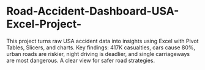 # Road-Accident-Dashboard-USA-Excel-Project-
This project turns raw USA accident data into insights using Excel with Pivot Tables, Slicers, and charts. Key findings: 417K casualties, cars cause 80%, urban roads are riskier, night driving is deadlier, and single carriageways are most dangerous. A clear view for safer road strategies.
